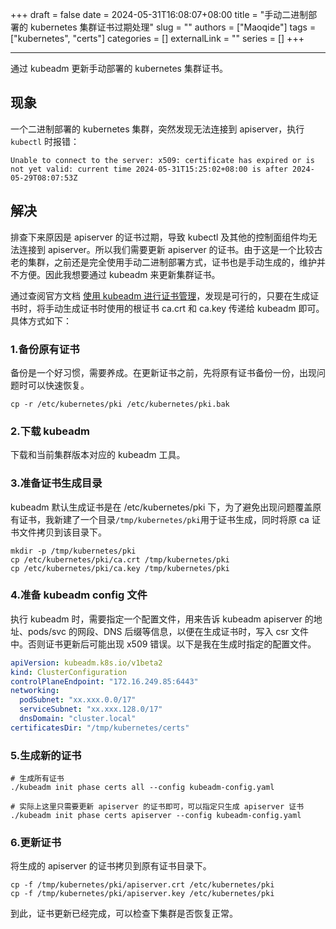 +++ 
draft = false
date = 2024-05-31T16:08:07+08:00
title = "手动二进制部署的 kubernetes 集群证书过期处理"
slug = ""
authors = ["Maoqide"]
tags = ["kubernetes", "certs"]
categories = []
externalLink = ""
series = []
+++

---
通过 kubeadm 更新手动部署的 kubernetes 集群证书。

<!--more-->

## 现象
一个二进制部署的 kubernetes 集群，突然发现无法连接到 apiserver，执行 `kubectl` 时报错：     

    Unable to connect to the server: x509: certificate has expired or is not yet valid: current time 2024-05-31T15:25:02+08:00 is after 2024-05-29T08:07:53Z

## 解决
排查下来原因是 apiserver 的证书过期，导致 kubectl 及其他的控制面组件均无法连接到 apiserver。所以我们需要更新 apiserver 的证书。由于这是一个比较古老的集群，之前还是完全使用手动二进制部署方式，证书也是手动生成的，维护并不方便。因此我想要通过 kubeadm 来更新集群证书。

通过查阅官方文档 [使用 kubeadm 进行证书管理](https://kubernetes.io/zh-cn/docs/tasks/administer-cluster/kubeadm/kubeadm-certs/#custom-certificates)，发现是可行的，只要在生成证书时，将手动生成证书时使用的根证书 ca.crt 和 ca.key 传递给 kubeadm 即可。具体方式如下：

### 1.备份原有证书
备份是一个好习惯，需要养成。在更新证书之前，先将原有证书备份一份，出现问题时可以快速恢复。
```shell
cp -r /etc/kubernetes/pki /etc/kubernetes/pki.bak
```

### 2.下载 kubeadm
下载和当前集群版本对应的 kubeadm 工具。

### 3.准备证书生成目录
kubeadm 默认生成证书是在 /etc/kubernetes/pki 下，为了避免出现问题覆盖原有证书，我新建了一个目录`/tmp/kubernetes/pki`用于证书生成，同时将原 ca 证书文件拷贝到该目录下。
```shell
mkdir -p /tmp/kubernetes/pki
cp /etc/kubernetes/pki/ca.crt /tmp/kubernetes/pki
cp /etc/kubernetes/pki/ca.key /tmp/kubernetes/pki
```

### 4.准备 kubeadm config 文件
执行 kubeadm 时，需要指定一个配置文件，用来告诉 kubeadm apiserver 的地址、pods/svc 的网段、DNS 后缀等信息，以便在生成证书时，写入 csr 文件中。否则证书更新后可能出现 x509 错误。以下是我在生成时指定的配置文件。
```yaml
apiVersion: kubeadm.k8s.io/v1beta2
kind: ClusterConfiguration
controlPlaneEndpoint: "172.16.249.85:6443"
networking:
  podSubnet: "xx.xxx.0.0/17"
  serviceSubnet: "xx.xxx.128.0/17"
  dnsDomain: "cluster.local"
certificatesDir: "/tmp/kubernetes/certs"
```

### 5.生成新的证书
```shell
# 生成所有证书
./kubeadm init phase certs all --config kubeadm-config.yaml

# 实际上这里只需要更新 apiserver 的证书即可，可以指定只生成 apiserver 证书
./kubeadm init phase certs apiserver --config kubeadm-config.yaml
```

### 6.更新证书
将生成的 apiserver 的证书拷贝到原有证书目录下。
```shell
cp -f /tmp/kubernetes/pki/apiserver.crt /etc/kubernetes/pki
cp -f /tmp/kubernetes/pki/apiserver.key /etc/kubernetes/pki
```

到此，证书更新已经完成，可以检查下集群是否恢复正常。
